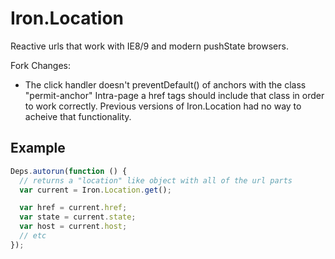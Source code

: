 Iron.Location
==============================================================================
Reactive urls that work with IE8/9 and modern pushState browsers.

Fork Changes:

* The click handler doesn't preventDefault() of anchors with the class "permit-anchor"
Intra-page a href tags should include that class in order to work correctly.
Previous versions of Iron.Location had no way to acheive that functionality.

## Example

```javascript
Deps.autorun(function () {
  // returns a "location" like object with all of the url parts
  var current = Iron.Location.get();

  var href = current.href;
  var state = current.state;
  var host = current.host;
  // etc
});
```
